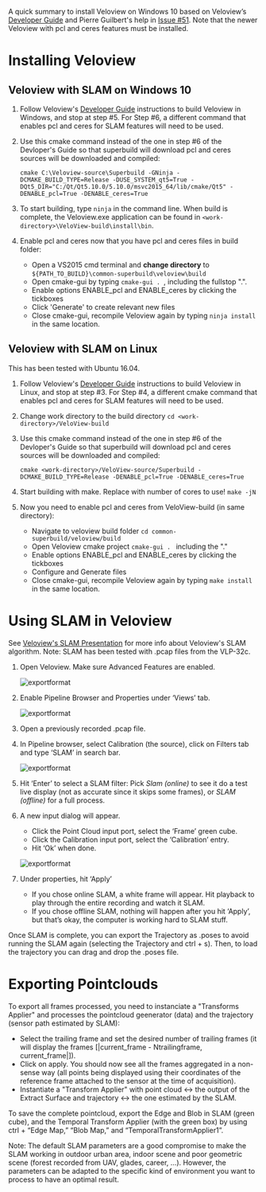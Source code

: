 
A quick summary to install Veloview on Windows 10 based on Veloview’s [Developer Guide](https://github.com/Kitware/VeloView/blob/master/Documentation/VeloView_Developer_Guide.md#superbuild-overview) and Pierre Guilbert's help in [Issue #51](https://github.com/Kitware/VeloView/issues/51). Note that the newer Veloview with pcl and ceres features must be installed.

# Installing Veloview

## Veloview with SLAM on Windows 10
1. Follow Veloview's [Developer Guide](https://github.com/Kitware/VeloView/blob/master/Documentation/VeloView_Developer_Guide.md#superbuild-overview) instructions to build Veloview in Windows, and stop at step #5. For Step #6, a different command that enables pcl and ceres for SLAM features will need to be used.

2. Use this cmake command instead of the one in step #6 of the Devloper's Guide so that superbuild will download pcl and ceres sources will be downloaded and compiled:
    ```
    cmake C:\Veloview-source\Superbuild -GNinja -DCMAKE_BUILD_TYPE=Release -DUSE_SYSTEM_qt5=True -DQt5_DIR="C:/Qt/Qt5.10.0/5.10.0/msvc2015_64/lib/cmake/Qt5" -DENABLE_pcl=True -DENABLE_ceres=True
     ```

3. To start building, type `ninja` in the command line. When build is complete, the Veloview.exe application can be found in `<work-directory>\VeloView-build\install\bin`. 

4. Enable pcl and ceres now that you have pcl and ceres files in build folder:
   - Open a VS2015 cmd terminal and **change directory** to `${PATH_TO_BUILD}\common-superbuild\veloview\build`
   - Open cmake-gui by typing `cmake-gui . `, including the fullstop ".".
   - Enable options ENABLE_pcl and ENABLE_ceres by clicking the tickboxes
   - Click 'Generate' to create relevant new files
   - Close cmake-gui, recompile Veloview again by typing `ninja install` in the same location.

## Veloview with SLAM on Linux
This has been tested with Ubuntu 16.04.

1. Follow Veloview's [Developer Guide](https://github.com/Kitware/VeloView/blob/master/Documentation/VeloView_Developer_Guide.md#linux-dependencies) instructions to build Veloview in Linux, and stop at step #3. For Step #4, a different cmake command that enables pcl and ceres for SLAM features will need to be used.

2. Change work directory to the build directory
   `cd <work-directory>/VeloView-build`

3. Use this cmake command instead of the one in step #6 of the Devloper's Guide so that superbuild will download pcl and ceres sources will be downloaded and compiled:
    ```
    cmake <work-directory>/VeloView-source/Superbuild -DCMAKE_BUILD_TYPE=Release -DENABLE_pcl=True -DENABLE_ceres=True
    ```
    
4. Start building with make. Replace <N> with number of cores to use!
   `make -jN`

5. Now you need to enable pcl and ceres from VeloView-build (in same directory):
   - Navigate to veloview build folder `cd common-superbuild/veloview/build`
   - Open Veloview cmake project `cmake-gui . ` including the "."
   - Enable options ENABLE_pcl and ENABLE_ceres by clicking the tickboxes
   - Configure and Generate files
   - Close cmake-gui, recompile Veloview again by typing `make install` in the same location.



# Using SLAM in Veloview

See [Veloview's SLAM Presentation](https://github.com/etanx/VeloView/blob/master/Documentation/slam_presentation.docx) for more info about Veloview's SLAM algorithm. Note: SLAM has been tested with .pcap files from the VLP-32c.

1. Open Veloview. Make sure Advanced Features are enabled.

    ![exportformat](https://user-images.githubusercontent.com/22595013/60025272-9544fd80-9699-11e9-8901-e12dc0662b3d.png)

2. Enable Pipeline Browser and Properties under ‘Views’ tab. 

    ![exportformat](https://user-images.githubusercontent.com/22595013/60025310-a857cd80-9699-11e9-848e-f147fcee74f9.png)

3. Open a previously recorded .pcap file.

4. In Pipeline browser, select Calibration (the source), click on Filters tab and type ‘SLAM’ in search bar.

    ![exportformat](https://user-images.githubusercontent.com/22595013/56412530-d1687600-6284-11e9-9ec0-8731ff9f9ab6.png)

5. Hit ‘Enter’ to select a SLAM filter: Pick *Slam (online)* to see it do a test live display (not as accurate since it skips some frames), or *SLAM (offline)* for a full process.

6. A new input dialog will appear. 
   - Click the Point Cloud input port, select the ‘Frame’ green cube. 
   - Click the Calibration input port, select the ‘Calibration’ entry. 
   - Hit ‘Ok’ when done.
 
    ![exportformat](https://user-images.githubusercontent.com/22595013/56412718-64091500-6285-11e9-9de3-10b8f17e1434.png)

7. Under properties, hit ‘Apply’
   - If you chose online SLAM, a white frame will appear. Hit playback to play through the entire recording and watch it SLAM.
   - If you chose offline SLAM, nothing will happen after you hit ‘Apply’, but that’s okay, the computer is working hard to SLAM stuff.

Once SLAM is complete, you can export the Trajectory as .poses to avoid running the SLAM again (selecting the Trajectory and ctrl + s). Then, to load the trajectory you can drag and drop the .poses file.

# Exporting Pointclouds
To export all frames processed, you need to instanciate a "Transforms Applier" and processes the pointcloud geenerator (data) and the trajectory (sensor path estimated by SLAM):
- Select the trailing frame and set the desired number of trailing frames (it will display the frames [|current_frame - Ntrailingframe, current_frame|]). 
- Click on apply. You should now see all the frames aggregated in a non-sense way (all points being displayed using their coordinates of the reference frame attached to the sensor at the time of acquisition).
- Instantiate a "Transform Applier" with point cloud <-> the output of the Extract Surface and trajectory <-> the one estimated by the SLAM.


To save the complete pointcloud, export the Edge and Blob in SLAM (green cube), and the Temporal Transform Applier (with the green box) by using ctrl + “Edge Map,” “Blob Map,” and “TemporalTransformApplier1”.



Note: The default SLAM parameters are a good compromise to make the SLAM working in outdoor urban area, indoor scene and poor geometric scene (forest recorded from UAV, glades, career, ...).
However, the parameters can be adapted to the specific kind of environment you want to process to have an optimal result.

